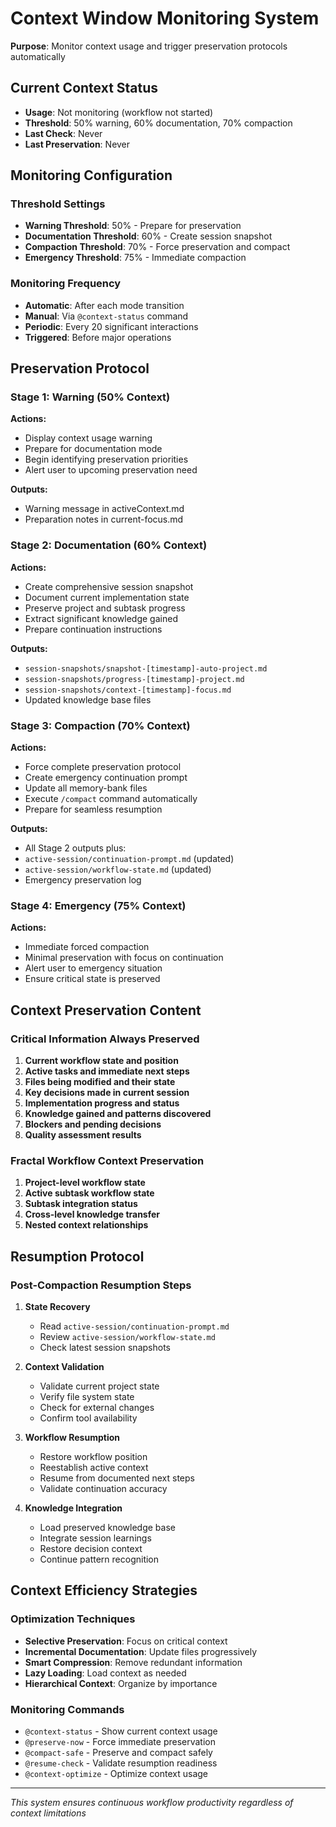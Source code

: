 # Context Window Monitoring System

**Purpose**: Monitor context usage and trigger preservation protocols automatically

## Current Context Status
- **Usage**: Not monitoring (workflow not started)
- **Threshold**: 50% warning, 60% documentation, 70% compaction
- **Last Check**: Never
- **Last Preservation**: Never

## Monitoring Configuration

### Threshold Settings
- **Warning Threshold**: 50% - Prepare for preservation
- **Documentation Threshold**: 60% - Create session snapshot  
- **Compaction Threshold**: 70% - Force preservation and compact
- **Emergency Threshold**: 75% - Immediate compaction

### Monitoring Frequency
- **Automatic**: After each mode transition
- **Manual**: Via `@context-status` command
- **Periodic**: Every 20 significant interactions
- **Triggered**: Before major operations

## Preservation Protocol

### Stage 1: Warning (50% Context)
**Actions:**
- Display context usage warning
- Prepare for documentation mode
- Begin identifying preservation priorities
- Alert user to upcoming preservation need

**Outputs:**
- Warning message in activeContext.md
- Preparation notes in current-focus.md

### Stage 2: Documentation (60% Context)
**Actions:**
- Create comprehensive session snapshot
- Document current implementation state
- Preserve project and subtask progress
- Extract significant knowledge gained
- Prepare continuation instructions

**Outputs:**
- `session-snapshots/snapshot-[timestamp]-auto-project.md`
- `session-snapshots/progress-[timestamp]-project.md`
- `session-snapshots/context-[timestamp]-focus.md`
- Updated knowledge base files

### Stage 3: Compaction (70% Context)
**Actions:**
- Force complete preservation protocol
- Create emergency continuation prompt
- Update all memory-bank files
- Execute `/compact` command automatically
- Prepare for seamless resumption

**Outputs:**
- All Stage 2 outputs plus:
- `active-session/continuation-prompt.md` (updated)
- `active-session/workflow-state.md` (updated)
- Emergency preservation log

### Stage 4: Emergency (75% Context)
**Actions:**
- Immediate forced compaction
- Minimal preservation with focus on continuation
- Alert user to emergency situation
- Ensure critical state is preserved

## Context Preservation Content

### Critical Information Always Preserved
1. **Current workflow state and position**
2. **Active tasks and immediate next steps**
3. **Files being modified and their state**
4. **Key decisions made in current session**
5. **Implementation progress and status**
6. **Knowledge gained and patterns discovered**
7. **Blockers and pending decisions**
8. **Quality assessment results**

### Fractal Workflow Context Preservation
1. **Project-level workflow state**
2. **Active subtask workflow state**
3. **Subtask integration status**
4. **Cross-level knowledge transfer**
5. **Nested context relationships**

## Resumption Protocol

### Post-Compaction Resumption Steps
1. **State Recovery**
   - Read `active-session/continuation-prompt.md`
   - Review `active-session/workflow-state.md`
   - Check latest session snapshots

2. **Context Validation**
   - Validate current project state
   - Verify file system state
   - Check for external changes
   - Confirm tool availability

3. **Workflow Resumption**
   - Restore workflow position
   - Reestablish active context
   - Resume from documented next steps
   - Validate continuation accuracy

4. **Knowledge Integration**
   - Load preserved knowledge base
   - Integrate session learnings
   - Restore decision context
   - Continue pattern recognition

## Context Efficiency Strategies

### Optimization Techniques
- **Selective Preservation**: Focus on critical context
- **Incremental Documentation**: Update files progressively
- **Smart Compression**: Remove redundant information
- **Lazy Loading**: Load context as needed
- **Hierarchical Context**: Organize by importance

### Monitoring Commands
- `@context-status` - Show current context usage
- `@preserve-now` - Force immediate preservation
- `@compact-safe` - Preserve and compact safely
- `@resume-check` - Validate resumption readiness
- `@context-optimize` - Optimize context usage

---
*This system ensures continuous workflow productivity regardless of context limitations*